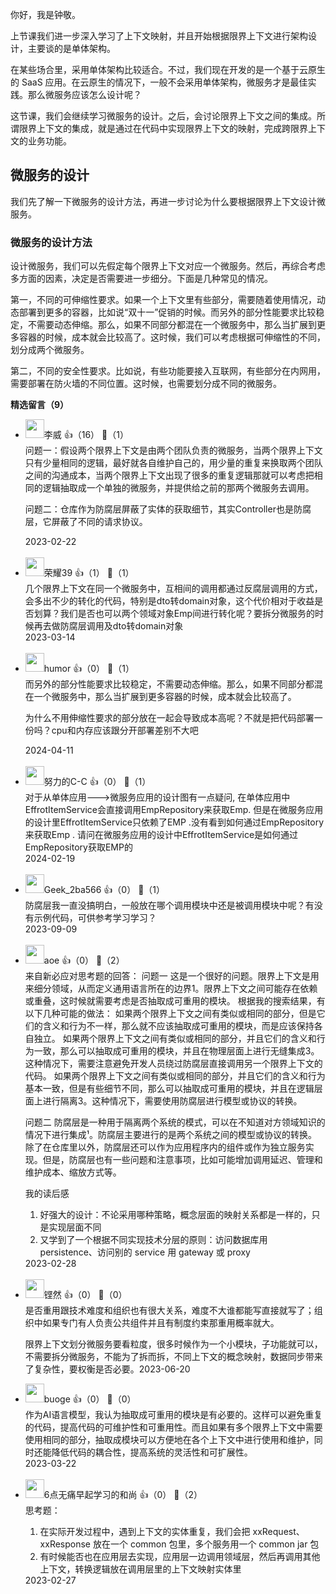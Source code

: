 你好，我是钟敬。

上节课我们进一步深入学习了上下文映射，并且开始根据限界上下文进行架构设计，主要谈的是单体架构。

在某些场合里，采用单体架构比较适合。不过，我们现在开发的是一个基于云原生的 SaaS 应用。在云原生的情况下，一般不会采用单体架构，微服务才是最佳实践。那么微服务应该怎么设计呢？

这节课，我们会继续学习微服务的设计。之后，会讨论限界上下文之间的集成。所谓限界上下文的集成，就是通过在代码中实现限界上下文的映射，完成跨限界上下文的业务功能。

## 微服务的设计

我们先了解一下微服务的设计方法，再进一步讨论为什么要根据限界上下文设计微服务。

### 微服务的设计方法

设计微服务，我们可以先假定每个限界上下文对应一个微服务。然后，再综合考虑多方面的因素，决定是否需要进一步细分。下面是几种常见的情况。

第一，不同的可伸缩性要求。如果一个上下文里有些部分，需要随着使用情况，动态部署到更多的容器，比如说“双十一”促销的时候。而另外的部分性能要求比较稳定，不需要动态伸缩。那么，如果不同部分都混在一个微服务中，那么当扩展到更多容器的时候，成本就会比较高了。这时候，我们可以考虑根据可伸缩性的不同，划分成两个微服务。

第二，不同的安全性要求。比如说，有些功能要接入互联网，有些部分在内网用，需要部署在防火墙的不同位置。这时候，也需要划分成不同的微服务。
<div><strong>精选留言（9）</strong></div><ul>
<li><img src="https://static001.geekbang.org/account/avatar/00/16/4a/e1/2a498473.jpg" width="30px"><span>李威</span> 👍（16） 💬（1）<div>问题一：假设两个限界上下文是由两个团队负责的微服务，当两个限界上下文只有少量相同的逻辑，最好就各自维护自己的，用少量的重复来换取两个团队之间的沟通成本，当两个限界上下文出现了很多的重复逻辑那就可以考虑把相同的逻辑抽取成一个单独的微服务，并提供给之前的那两个微服务去调用。

问题二：仓库作为防腐层屏蔽了实体的获取细节，其实Controller也是防腐层，它屏蔽了不同的请求协议。</div>2023-02-22</li><br/><li><img src="https://thirdwx.qlogo.cn/mmopen/vi_32/8739LvHic6rQ4qJ2vPjkwY296oYEVh12fD171J2E1v64zeltPFibZyPS7WMXX15ZPR9oJd2iblRFWmHQs24XhbYeg/132" width="30px"><span>荣耀39</span> 👍（1） 💬（1）<div>几个限界上下文在同一个微服务中，互相间的调用都通过反腐层调用的方式，会多出不少的转化的代码，特别是dto转domain对象，这个代价相对于收益是否划算？我们是否也可以两个领域对象Emp间进行转化呢？要拆分微服务的时候再去做防腐层调用及dto转domain对象</div>2023-03-14</li><br/><li><img src="https://static001.geekbang.org/account/avatar/00/12/08/ab/caec7bca.jpg" width="30px"><span>humor</span> 👍（0） 💬（1）<div>而另外的部分性能要求比较稳定，不需要动态伸缩。那么，如果不同部分都混在一个微服务中，那么当扩展到更多容器的时候，成本就会比较高了。

为什么不用伸缩性要求的部分放在一起会导致成本高呢？不就是把代码部署一份吗？cpu和内存应该跟分开部署差别不大吧</div>2024-04-11</li><br/><li><img src="https://static001.geekbang.org/account/avatar/00/0f/a7/a2/a95479ab.jpg" width="30px"><span>努力的C-C</span> 👍（0） 💬（1）<div>对于从单体应用---&gt;微服务应用的设计图有一点疑问, 在单体应用中EffrotItemService会直接调用EmpRepository来获取Emp. 但是在微服务应用的设计里EffrotItemService只依赖了EMP .没有看到如何通过EmpRepository来获取Emp . 请问在微服务应用的设计中EffrotItemService是如何通过EmpRepository获取EMP的</div>2024-02-19</li><br/><li><img src="https://thirdwx.qlogo.cn/mmopen/vi_32/VNdg2CFZFDraBt3d9NoMFUL3Niad4ic0QkPKx6pWFffcFbgcYl6lCZBeq2iaDibl62dLYQ0jXg1VoZKibrg4TdX5wew/132" width="30px"><span>Geek_2ba566</span> 👍（0） 💬（1）<div>防腐层我一直没搞明白，一般放在哪个调用模块中还是被调用模块中呢？有没有示例代码，可供参考学习学习？</div>2023-09-09</li><br/><li><img src="https://static001.geekbang.org/account/avatar/00/11/1d/de/62bfa83f.jpg" width="30px"><span>aoe</span> 👍（0） 💬（2）<div>来自新必应对思考题的回答：
问题一
这是一个很好的问题。限界上下文是用来细分领域，从而定义通用语言所在的边界1。限界上下文之间可能存在依赖或重叠，这时候就需要考虑是否抽取成可重用的模块。
根据我的搜索结果，有以下几种可能的做法：
如果两个限界上下文之间有类似或相同的部分，但是它们的含义和行为不一样，那么就不应该抽取成可重用的模块，而是应该保持各自独立。
如果两个限界上下文之间有类似或相同的部分，并且它们的含义和行为一致，那么可以抽取成可重用的模块，并且在物理层面上进行无缝集成3。这种情况下，需要注意避免开发人员绕过防腐层直接调用另一个限界上下文的代码。
如果两个限界上下文之间有类似或相同的部分，并且它们的含义和行为基本一致，但是有些细节不同，那么可以抽取成可重用的模块，并且在逻辑层面上进行隔离3。这种情况下，需要使用防腐层进行模型或协议的转换。

问题二
防腐层是一种用于隔离两个系统的模式，可以在不知道对方领域知识的情况下进行集成¹。防腐层主要进行的是两个系统之间的模型或协议的转换。
除了在仓库里以外，防腐层还可以作为应用程序内的组件或作为独立服务实现。但是，防腐层也有一些问题和注意事项，比如可能增加调用延迟、管理和维护成本、缩放方式等。

我的读后感
1. 好强大的设计：不论采用哪种策略，概念层面的映射关系都是一样的，只是实现层面不同
2. 又学到了一个根据不同实现技术分层的原则：访问数据库用 persistence、访问别的 service 用 gateway 或 proxy</div>2023-02-28</li><br/><li><img src="https://static001.geekbang.org/account/avatar/00/11/bc/dd/c9413f59.jpg" width="30px"><span>铿然</span> 👍（0） 💬（0）<div>是否重用跟技术难度和组织也有很大关系，难度不大谁都能写直接就写了；组织中如果专门有人负责公共组件并且有制度约束那重用概率就大。

限界上下文划分微服务要看粒度，很多时候作为一个小模块，子功能就可以，不需要拆分微服务，不能为了拆而拆，不同上下文的概念映射，数据同步带来了复杂性，要权衡是否必要。</div>2023-06-20</li><br/><li><img src="https://static001.geekbang.org/account/avatar/00/0f/8a/8a/7c1baa25.jpg" width="30px"><span>buoge</span> 👍（0） 💬（0）<div>作为AI语言模型，我认为抽取成可重用的模块是有必要的。这样可以避免重复的代码，提高代码的可维护性和可重用性。而且如果有多个限界上下文中需要使用相同的部分，抽取成模块可以方便地在各个上下文中进行使用和维护，同时还能降低代码的耦合性，提高系统的灵活性和可扩展性。</div>2023-03-22</li><br/><li><img src="https://static001.geekbang.org/account/avatar/00/19/fd/58/1af629c7.jpg" width="30px"><span>6点无痛早起学习的和尚</span> 👍（0） 💬（2）<div>思考题：
1. 在实际开发过程中，遇到上下文的实体重复，我们会把 xxRequest、xxResponse 放在一个 common 包里，多个服务用一个 common jar 包
2. 有时候能否也在应用层去实现，应用层一边调用领域层，然后再调用其他上下文，转换逻辑放在调用层里的上下文映射实体里</div>2023-02-27</li><br/>
</ul>